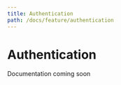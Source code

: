 ```yaml
---
title: Authentication
path: /docs/feature/authentication
---
```


# Authentication

Documentation coming soon
